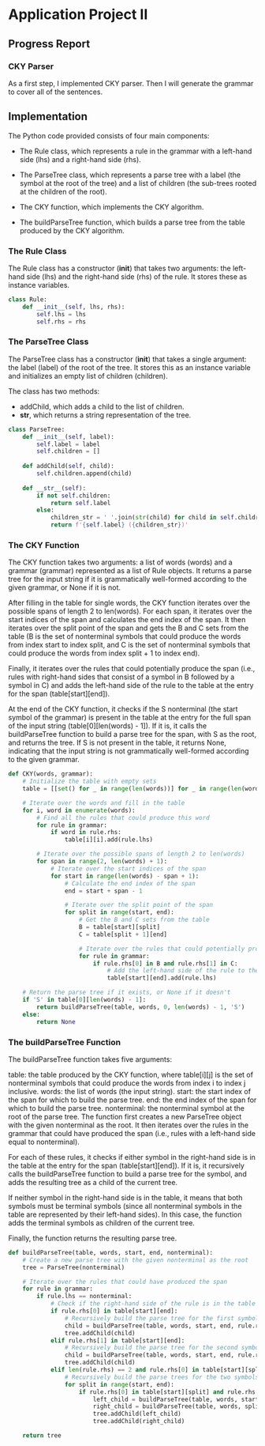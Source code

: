# Application Project II
## Progress Report

### CKY Parser

As a first step, I implemented CKY parser. Then I will generate the grammar to cover all of the sentences. 

## Implementation

The Python code provided consists of four main components:

- The Rule class, which represents a rule in the grammar with a left-hand side (lhs) and a right-hand side (rhs).
  
- The ParseTree class, which represents a parse tree with a label (the symbol at the root of the tree) and a list of children (the sub-trees rooted at the children of the root).
  
- The CKY function, which implements the CKY algorithm.
  
- The buildParseTree function, which builds a parse tree from the table produced by the CKY algorithm.


### The Rule Class

The Rule class has a constructor (__init__) that takes two arguments: the left-hand side (lhs) and the right-hand side (rhs) of the rule. It stores these as instance variables.

```python
class Rule:
    def __init__(self, lhs, rhs):
        self.lhs = lhs
        self.rhs = rhs

```

### The ParseTree Class

The ParseTree class has a constructor (__init__) that takes a single argument: the label (label) of the root of the tree. It stores this as an instance variable and initializes an empty list of children (children).

The class has two methods:

- addChild, which adds a child to the list of children.
- __str__, which returns a string representation of the tree.

```python
class ParseTree:
    def __init__(self, label):
        self.label = label
        self.children = []
    
    def addChild(self, child):
        self.children.append(child)
    
    def __str__(self):
        if not self.children:
            return self.label
        else:
            children_str = ' '.join(str(child) for child in self.children)
            return f'{self.label} ({children_str})'

```

### The CKY Function
The CKY function takes two arguments: a list of words (words) and a grammar (grammar) represented as a list of Rule objects. It returns a parse tree for the input string if it is grammatically well-formed according to the given grammar, or None if it is not.

After filling in the table for single words, the CKY function iterates over the possible spans of length 2 to len(words). For each span, it iterates over the start indices of the span and calculates the end index of the span. It then iterates over the split point of the span and gets the B and C sets from the table (B is the set of nonterminal symbols that could produce the words from index start to index split, and C is the set of nonterminal symbols that could produce the words from index split + 1 to index end).

Finally, it iterates over the rules that could potentially produce the span (i.e., rules with right-hand sides that consist of a symbol in B followed by a symbol in C) and adds the left-hand side of the rule to the table at the entry for the span (table[start][end]).

At the end of the CKY function, it checks if the S nonterminal (the start symbol of the grammar) is present in the table at the entry for the full span of the input string (table[0][len(words) - 1]). If it is, it calls the buildParseTree function to build a parse tree for the span, with S as the root, and returns the tree. If S is not present in the table, it returns None, indicating that the input string is not grammatically well-formed according to the given grammar.

```python
def CKY(words, grammar):
    # Initialize the table with empty sets
    table = [[set() for _ in range(len(words))] for _ in range(len(words))]

    # Iterate over the words and fill in the table
    for i, word in enumerate(words):
        # Find all the rules that could produce this word
        for rule in grammar:
            if word in rule.rhs:
                table[i][i].add(rule.lhs)

        # Iterate over the possible spans of length 2 to len(words)
        for span in range(2, len(words) + 1):
            # Iterate over the start indices of the span
            for start in range(len(words) - span + 1):
                # Calculate the end index of the span
                end = start + span - 1

                # Iterate over the split point of the span
                for split in range(start, end):
                    # Get the B and C sets from the table
                    B = table[start][split]
                    C = table[split + 1][end]

                    # Iterate over the rules that could potentially produce the span
                    for rule in grammar:
                        if rule.rhs[0] in B and rule.rhs[1] in C:
                            # Add the left-hand side of the rule to the table
                            table[start][end].add(rule.lhs)

    # Return the parse tree if it exists, or None if it doesn't
    if 'S' in table[0][len(words) - 1]:
        return buildParseTree(table, words, 0, len(words) - 1, 'S')
    else:
        return None

```

### The buildParseTree Function


The buildParseTree function takes five arguments:

table: the table produced by the CKY function, where table[i][j] is the set of nonterminal symbols that could produce the words from index i to index j inclusive.
words: the list of words (the input string).
start: the start index of the span for which to build the parse tree.
end: the end index of the span for which to build the parse tree.
nonterminal: the nonterminal symbol at the root of the parse tree.
The function first creates a new ParseTree object with the given nonterminal as the root. It then iterates over the rules in the grammar that could have produced the span (i.e., rules with a left-hand side equal to nonterminal).

For each of these rules, it checks if either symbol in the right-hand side is in the table at the entry for the span (table[start][end]). If it is, it recursively calls the buildParseTree function to build a parse tree for the symbol, and adds the resulting tree as a child of the current tree.

If neither symbol in the right-hand side is in the table, it means that both symbols must be terminal symbols (since all nonterminal symbols in the table are represented by their left-hand sides). In this case, the function adds the terminal symbols as children of the current tree.

Finally, the function returns the resulting parse tree.

```python
def buildParseTree(table, words, start, end, nonterminal):
    # Create a new parse tree with the given nonterminal as the root
    tree = ParseTree(nonterminal)

    # Iterate over the rules that could have produced the span
    for rule in grammar:
        if rule.lhs == nonterminal:
            # Check if the right-hand side of the rule is in the table
            if rule.rhs[0] in table[start][end]:
                # Recursively build the parse tree for the first symbol in the right-hand side
                child = buildParseTree(table, words, start, end, rule.rhs[0])
                tree.addChild(child)
            elif rule.rhs[1] in table[start][end]:
                # Recursively build the parse tree for the second symbol in the right-hand side
                child = buildParseTree(table, words, start, end, rule.rhs[1])
                tree.addChild(child)
            elif len(rule.rhs) == 2 and rule.rhs[0] in table[start][split] and rule.rhs[1] in table[split+1][end]:
                # Recursively build the parse trees for the two symbols in the right-hand side
                for split in range(start, end):
                    if rule.rhs[0] in table[start][split] and rule.rhs[1] in table[split+1][end]:
                        left_child = buildParseTree(table, words, start, split, rule.rhs[0])
                        right_child = buildParseTree(table, words, split+1, end, rule.rhs[1])
                        tree.addChild(left_child)
                        tree.addChild(right_child)

    return tree

```